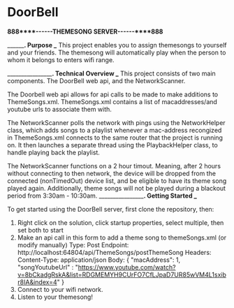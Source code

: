 # DoorBell
__888****------THEMESONG SERVER------****888__

__________.
Purpose   \_____
This project enables you to assign themesongs to yourself and your friends.  The themesong
will automatically play when the person to whom it belongs to enters wifi range. 

____________________.
Technical Overview   \_____
This project consists of two main components.  The DoorBell web api, and the NetworkScanner.  

The Doorbell web api allows for api calls to be made to make additions to ThemeSongs.xml.
ThemeSongs.xml contains a list of macaddresses/and youtube urls to associate them with. 

The NetworkScanner polls the network with pings using the NetworkHelper class, which adds songs
to a playlist whenever a mac-address recongized in ThemeSongs.xml connects to the same router 
that the project is running on. It then launches a separate thread using the PlaybackHelper class,
to handle playing back the playlist. 

The NetworkScanner functions on a 2 hour timout. Meaning, after 2 hours without connecting 
to then network, the device will be dropped from the connected (nonTimedOut) device list, 
and be eligible to have its theme song played again.  Additionally, theme songs will not 
be played during a blackout period from 3:30am - 10:30am.
____________________.
Getting Started      \_____

To get started using the DoorBell server, first clone the repository, then:
1) Right click on the solution, click startup properties, select multiple, then set both to start
2) Make an api call in this form to add a theme song to themeSongs.xml  (or modify manually)
Type: Post
Endpoint: http://localhost:64804/api/ThemeSongs/postThemeSong
Headers: Content-Type: application/json
Body: 
{
  "macAddress": 1,
  "songYoutubeUrl" : "https://www.youtube.com/watch?v=8bCkadgRskA&list=RDGMEMYH9CUrFO7CfLJpaD7UR85wVM4L1sxibr8IA&index=4"
}
3) Connect to your wifi network. 
4) Listen to your themesong!
